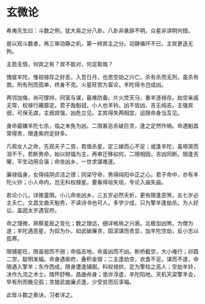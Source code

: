 # 玄微论

希夷先生曰：斗数之例，犹大易之分八卦。八卦非彖辞不明，众星非讲明何措。

是以观斗数者，再三审动静之机，第一辨宾主之分。动静循环不已，主宾更迭无拘。

主若无情，何宾之有？宾不能对，何足取哉？

愧彼羊陀，惟视禄存之好恶，入吾日月，也思空劫之兴亡。杀有杀而无刑，虽杀有救。刑有刑而孤单，终身不克。火星旺宫为富论，羊陀得令岂成凶。

两邻加侮，尚可撑持，同室与谋，最难防备。片火焚天马，重羊逐禄存。劫空亲戚无常，权禄行藏靡定。君子哉魁钺，小人也羊铃。凶不皆凶，吉无纯吉。主强宾弱，可保无虞，主弱宾强，凶危立见。主宾得失两相宜，运限命身当互见。

身命最嫌羊陀七杀，临之未免为凶。二限甚忌杀破巨贪，逢之定然作祸。命遇魁昌常得贵，限逢紫府定财多。

凡观女人之命，先观夫子二宫，若值杀星，定三嫁而心不足；或逢羊陀，虽啼哭而泪不干。若断男命，始以财福为主，再审迁移如何，二限相因，吉凶同断。限逢吉曜，平生动用合谐；命坐凶乡，一世求谋难遂。

廉禄临身，女得纯阴贞洁之德；同梁守命，男得纯阳中正之心。君子命中，亦有羊陀火铃；小人命内，岂无科权禄星。要看得垣失垣，专论入庙失庙。

若论小儿，详推童限。小儿命坐凶乡，三五岁必然夭折，更有限逢恶煞，五七岁必主夭亡。文昌文曲天魁秀，不读诗书也可人。多学少成，只为擎羊逢劫杀。为人好讼，盖因太岁遇官府。

命之理微，熟察星辰之变化；数之理远，细详格局之兴衰。北极加凶煞，为僧为道；羊陀遇恶星，为奴为仆。如武破廉贪，固深谋而贵显，加羊陀空劫，反小志以孤寒。

限辅星旺，限虽弱而不弱；命临吉地，命虽凶而不凶。断桥截空，大小难行；卯酉二空，聪明发福。命身遇紫府，叠积金银；二主逢劫空，衣食不足。谋而不遂，命限遇入擎羊；东作西成，限身遭逢辅弼。科权禄拱，定为擎柱之高人；空劫羊铃，决作九流之术士。情怀舒畅，昌曲命身；诡诈浮虚，羊陀陷地。天机天梁擎羊会，早有刑而晚见孤；贪狼武曲廉贞逢，少受贫而后享福。

此皆斗数之奥诀，习者详之。
